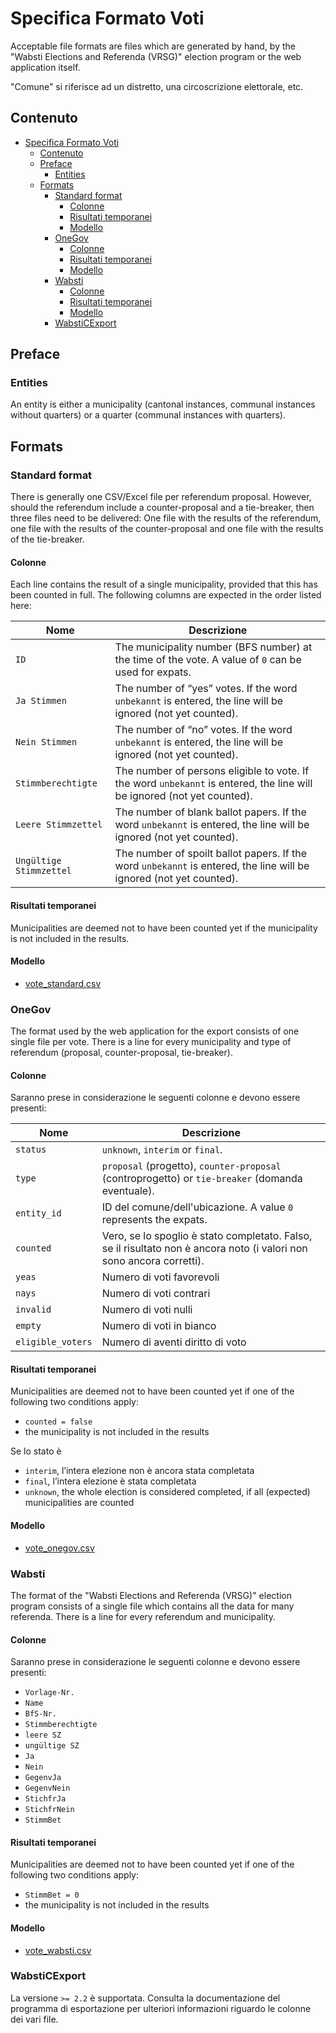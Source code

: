 # Specifica Formato Voti

Acceptable file formats are files which are generated by hand, by the "Wabsti Elections and Referenda (VRSG)" election program or the web application itself.

"Comune" si riferisce ad un distretto, una circoscrizione elettorale, etc.

## Contenuto

<!-- TOC START min:1 max:4 link:true update:true -->
- [Specifica Formato Voti](#specifica-formato-voti)
  - [Contenuto](#contenuto)
  - [Preface](#preface)
    - [Entities](#entities)
  - [Formats](#formats)
    - [Standard format](#standard-format)
      - [Colonne](#colonne)
      - [Risultati temporanei](#risultati-temporanei)
      - [Modello](#modello)
    - [OneGov](#onegov)
      - [Colonne](#colonne-1)
      - [Risultati temporanei](#risultati-temporanei-1)
      - [Modello](#modello-1)
    - [Wabsti](#wabsti)
      - [Colonne](#colonne-2)
      - [Risultati temporanei](#risultati-temporanei-2)
      - [Modello](#modello-2)
    - [WabstiCExport](#wabsticexport)

<!-- TOC END -->



## Preface

### Entities

An entity is either a municipality (cantonal instances, communal instances without quarters) or a quarter (communal instances with quarters).

## Formats

### Standard format

There is generally one CSV/Excel file per referendum proposal. However, should the referendum include a counter-proposal and a tie-breaker, then three files need to be delivered: One file with the results of the referendum, one file with the results of the counter-proposal and one file with the results of the tie-breaker.

#### Colonne

Each line contains the result of a single municipality, provided that this has been counted in full. The following columns are expected in the order listed here:

Nome|Descrizione
---|---
`ID`|The municipality number (BFS number) at the time of the vote. A value of `0` can be used for expats.
`Ja Stimmen`|The number of “yes” votes. If the word `unbekannt` is entered, the line will be ignored (not yet counted).
`Nein Stimmen`|The number of “no” votes. If the word `unbekannt` is entered, the line will be ignored (not yet counted).
`Stimmberechtigte`|The number of persons eligible to vote. If the word `unbekannt` is entered, the line will be ignored (not yet counted).
`Leere Stimmzettel`|The number of blank ballot papers. If the word `unbekannt` is entered, the line will be ignored (not yet counted).
`Ungültige Stimmzettel`|The number of spoilt ballot papers. If the word `unbekannt` is entered, the line will be ignored (not yet counted).

#### Risultati temporanei

Municipalities are deemed not to have been counted yet if the municipality is not included in the results.

#### Modello

- [vote_standard.csv](https://raw.githubusercontent.com/OneGov/onegov.election_day/master/docs/templates/vote_standard.csv)


### OneGov

The format used by the web application for the export consists of one single file per vote. There is a line for every municipality and type of referendum (proposal, counter-proposal, tie-breaker).

#### Colonne

Saranno prese in considerazione le seguenti colonne e devono essere presenti:

Nome|Descrizione
---|---
`status`|`unknown`, `interim` or `final`.
`type`|`proposal` (progetto), `counter-proposal` (controprogetto) or `tie-breaker` (domanda eventuale).
`entity_id`|ID del comune/dell'ubicazione. A value `0` represents the expats.
`counted`|Vero, se lo spoglio è stato completato. Falso, se il risultato non è ancora noto (i valori non sono ancora corretti).
`yeas`|Numero di voti favorevoli
`nays`|Numero di voti contrari
`invalid`|Numero di voti nulli
`empty`|Numero di voti in bianco
`eligible_voters`|Numero di aventi diritto di voto


#### Risultati temporanei

Municipalities are deemed not to have been counted yet if one of the following two conditions apply:
- `counted = false`
- the municipality is not included in the results

Se lo stato è
- `interim`, l’intera elezione non è ancora stata completata
- `final`, l’intera elezione è stata completata
- `unknown`, the whole election is considered completed, if all (expected) municipalities are counted

#### Modello

- [vote_onegov.csv](https://raw.githubusercontent.com/OneGov/onegov.election_day/master/docs/templates/vote_onegov.csv)


### Wabsti

The format of the "Wabsti Elections and Referenda (VRSG)" election program consists of a single file which contains all the data for many referenda. There is a line for every referendum and municipality.

#### Colonne

Saranno prese in considerazione le seguenti colonne e devono essere presenti:
- `Vorlage-Nr.`
- `Name`
- `BfS-Nr.`
- `Stimmberechtigte`
- `leere SZ`
- `ungültige SZ`
- `Ja`
- `Nein`
- `GegenvJa`
- `GegenvNein`
- `StichfrJa`
- `StichfrNein`
- `StimmBet`

#### Risultati temporanei

Municipalities are deemed not to have been counted yet if one of the following two conditions apply:
- `StimmBet = 0`
- the municipality is not included in the results

#### Modello

- [vote_wabsti.csv](https://raw.githubusercontent.com/OneGov/onegov.election_day/master/docs/templates/vote_wabsti.csv)


### WabstiCExport

La versione `>= 2.2` è supportata. Consulta la documentazione del programma di esportazione per ulteriori informazioni riguardo le colonne dei vari file.
